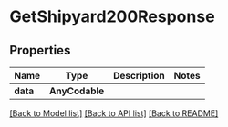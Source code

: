 # GetShipyard200Response

## Properties
Name | Type | Description | Notes
------------ | ------------- | ------------- | -------------
**data** | **AnyCodable** |  | 

[[Back to Model list]](../README.md#documentation-for-models) [[Back to API list]](../README.md#documentation-for-api-endpoints) [[Back to README]](../README.md)


